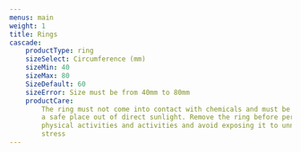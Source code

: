```yaml
---
menus: main
weight: 1
title: Rings
cascade:
    productType: ring
    sizeSelect: Circumference (mm)
    sizeMin: 40
    sizeMax: 80
    SizeDefault: 60
    sizeError: Size must be from 40mm to 80mm
    productCare:
        The ring must not come into contact with chemicals and must be stored in
        a safe place out of direct sunlight. Remove the ring before performing
        physical activities and activities and avoid exposing it to unnecessary
        stress
---
```

